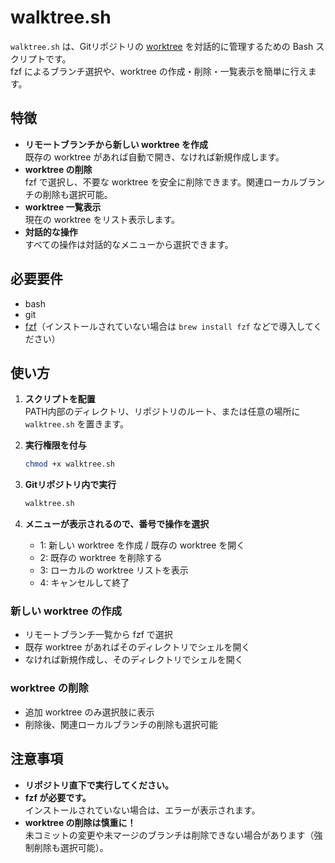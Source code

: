 # walktree.sh

`walktree.sh` は、Gitリポジトリの [worktree](https://git-scm.com/docs/git-worktree) を対話的に管理するための Bash スクリプトです。  
fzf によるブランチ選択や、worktree の作成・削除・一覧表示を簡単に行えます。

## 特徴

- **リモートブランチから新しい worktree を作成**  
  既存の worktree があれば自動で開き、なければ新規作成します。
- **worktree の削除**  
  fzf で選択し、不要な worktree を安全に削除できます。関連ローカルブランチの削除も選択可能。
- **worktree 一覧表示**  
  現在の worktree をリスト表示します。
- **対話的な操作**  
  すべての操作は対話的なメニューから選択できます。

## 必要要件

- bash
- git
- [fzf](https://github.com/junegunn/fzf)（インストールされていない場合は `brew install fzf` などで導入してください）

## 使い方

1. **スクリプトを配置**  
   PATH内部のディレクトリ、リポジトリのルート、または任意の場所に `walktree.sh` を置きます。

2. **実行権限を付与**  
   ```sh
   chmod +x walktree.sh
   ```

3. **Gitリポジトリ内で実行**  
   ```sh
   walktree.sh
   ```

4. **メニューが表示されるので、番号で操作を選択**  
   - 1: 新しい worktree を作成 / 既存の worktree を開く
   - 2: 既存の worktree を削除する
   - 3: ローカルの worktree リストを表示
   - 4: キャンセルして終了

### 新しい worktree の作成

- リモートブランチ一覧から fzf で選択
- 既存 worktree があればそのディレクトリでシェルを開く
- なければ新規作成し、そのディレクトリでシェルを開く

### worktree の削除

- 追加 worktree のみ選択肢に表示
- 削除後、関連ローカルブランチの削除も選択可能

## 注意事項

- **リポジトリ直下で実行してください。**
- **fzf が必要です。**  
  インストールされていない場合は、エラーが表示されます。
- **worktree の削除は慎重に！**  
  未コミットの変更や未マージのブランチは削除できない場合があります（強制削除も選択可能）。